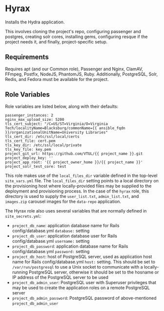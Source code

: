 Hyrax
=========

Installs the Hydra application.

This involves cloning the project's repo, configuring passenger and postgres, creating solr cores, installing gems, configuring resque if the project needs it, and finally, project-specific setup.

Requirements
------------

Requires apt (and our Common role), Passenger and Nginx, ClamAV, FFmpeg, Postfix, NodeJS, PhantomJS, Ruby. Additionally, PostgreSQL, Solr, Redis, and Fedora must be available for the project.

Role Variables
--------------

Role variables are listed below, along with their defaults:

    passenger_instances: 2
    nginx_max_upload_size: 5200
    tls_cert_subject: "/C=US/ST=Virginia/O=Virginia Tech/localityName=Blacksburg/commonName={{ ansible_fqdn }}/organizationalUnitName=University Libraries"
    tls_cert_dir: /etc/ssl/local/certs
    tls_cert_file: cert.pem
    tls_key_dir: /etc/ssl/local/private
    tls_key_file: key.pem
    project_git_url: https://github.com/VTUL/{{ project_name }}.git
    project_deploy_key: ''
    project_app_root: '{{ project_owner_home }}/{{ project_name }}'
    project_solr_test_core: test

This role makes use of the `local_files_dir` variable defined in the top-level `site_vars.yml` file. The `local_files_dir` setting points to a local directory on the provisioning host where locally-provided files may be supplied to the deployment and provisioning process. In the case of the `hyrax` role, this directory is used to supply the `user_list.txt`, `admin_list.txt`, and `images.zip` carousel images for the `data-repo` application.

The Hyrax role also uses several variables that are normally defined in `site_secrets.yml`:

- `project_db_name`: application database name for Rails config/database.yml `database:` setting
- `project_db_user`: application database user for Rails config/database.yml `username:` setting
- `project_db_password`: application database name for Rails config/database.yml `password:` setting
- `project_db_host`: host of PostgreSQL server, used as application host name for Rails config/database.yml `host:` setting. This should be set to `/var/run/postgresql` to use a Unix socket to communicate with a locally-running PostgreSQL server, otherwise it should be set to the hosname or IP address of the PostgreSQL server to be used
- `project_db_admin_user`: PostgreSQL user with Superuser privileges that may be used to create the application roles on a remote PostgreSQL server
- `project_db_admin_password`: PostgreSQL password of above-mentioned `project_db_admin_user`
